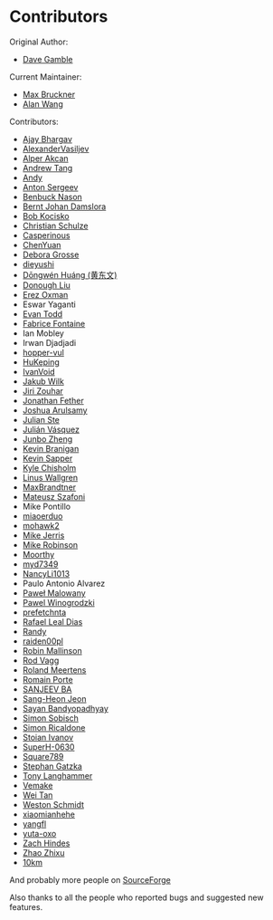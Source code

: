 # Contributors

Original Author:

- [Dave Gamble](https://github.com/DaveGamble)

Current Maintainer:

- [Max Bruckner](https://github.com/FSMaxB)
- [Alan Wang](https://github.com/Alanscut)

Contributors:

- [Ajay Bhargav](https://github.com/ajaybhargav)
- [AlexanderVasiljev](https://github.com/AlexanderVasiljev)
- [Alper Akcan](https://github.com/alperakcan)
- [Andrew Tang](https://github.com/singku)
- [Andy](https://github.com/mlh0101)
- [Anton Sergeev](https://github.com/anton-sergeev)
- [Benbuck Nason](https://github.com/bnason-nf)
- [Bernt Johan Damslora](https://github.com/bjda)
- [Bob Kocisko](https://github.com/bobkocisko)
- [Christian Schulze](https://github.com/ChristianSch)
- [Casperinous](https://github.com/Casperinous)
- [ChenYuan](https://github.com/zjuchenyuan)
- [Debora Grosse](https://github.com/DeboraG)
- [dieyushi](https://github.com/dieyushi)
- [Dōngwén Huáng (黄东文)](https://github.com/DongwenHuang)
- [Donough Liu](https://github.com/ldm0)
- [Erez Oxman](https://github.com/erez-o)
- Eswar Yaganti
- [Evan Todd](https://github.com/etodd)
- [Fabrice Fontaine](https://github.com/ffontaine)
- Ian Mobley
- Irwan Djadjadi
- [hopper-vul](https://github.com/hopper-vul)
- [HuKeping](https://github.com/HuKeping)
- [IvanVoid](https://github.com/npi3pak)
- [Jakub Wilk](https://github.com/jwilk)
- [Jiri Zouhar](https://github.com/loigu)
- [Jonathan Fether](https://github.com/jfether)
- [Joshua Arulsamy](https://github.com/jarulsamy)
- [Julian Ste](https://github.com/julian-st)
- [Julián Vásquez](https://github.com/juvasquezg)
- [Junbo Zheng](https://github.com/Junbo-Zheng)
- [Kevin Branigan](https://github.com/kbranigan)
- [Kevin Sapper](https://github.com/sappo)
- [Kyle Chisholm](https://github.com/ChisholmKyle)
- [Linus Wallgren](https://github.com/ecksun)
- [MaxBrandtner](https://github.com/MaxBrandtner)
- [Mateusz Szafoni](https://github.com/raiden00pl)
- Mike Pontillo
- [miaoerduo](https://github.com/miaoerduo)
- [mohawk2](https://github.com/mohawk2)
- [Mike Jerris](https://github.com/mjerris)
- [Mike Robinson](https://github.com/mhrobinson)
- [Moorthy](https://github.com/moorthy-bs)
- [myd7349](https://github.com/myd7349)
- [NancyLi1013](https://github.com/NancyLi1013)
- Paulo Antonio Alvarez
- [Paweł Malowany](https://github.com/PawelMalowany)
- [Pawel Winogrodzki](https://github.com/PawelWMS)
- [prefetchnta](https://github.com/prefetchnta)
- [Rafael Leal Dias](https://github.com/rafaeldias)
- [Randy](https://github.com/randy408)
- [raiden00pl](https://github.com/raiden00pl)
- [Robin Mallinson](https://github.com/rmallins)
- [Rod Vagg](https://github.com/rvagg)
- [Roland Meertens](https://github.com/rmeertens)
- [Romain Porte](https://github.com/MicroJoe)
- [SANJEEV BA](https://github.com/basanjeev)
- [Sang-Heon Jeon](https://github.com/lntuition)
- [Sayan Bandyopadhyay](https://github.com/saynb)
- [Simon Sobisch](https://github.com/GitMensch)
- [Simon Ricaldone](https://github.com/simon-p-r)
- [Stoian Ivanov](https://github.com/sdrsdr)
- [SuperH-0630](https://github.com/SuperH-0630)
- [Square789](https://github.com/Square789)
- [Stephan Gatzka](https://github.com/gatzka)
- [Tony Langhammer](https://github.com/BigBrainAFK)
- [Vemake](https://github.com/vemakereporter)
- [Wei Tan](https://github.com/tan-wei)
- [Weston Schmidt](https://github.com/schmidtw)
- [xiaomianhehe](https://github.com/xiaomianhehe)
- [yangfl](https://github.com/yangfl)
- [yuta-oxo](https://github.com/yuta-oxo)
- [Zach Hindes](https://github.com/zhindes)
- [Zhao Zhixu](https://github.com/zhaozhixu)
- [10km](https://github.com/10km)

And probably more people on [SourceForge](https://sourceforge.net/p/cjson/bugs/search/?q=status%3Aclosed-rejected+or+status%3Aclosed-out-of-date+or+status%3Awont-fix+or+status%3Aclosed-fixed+or+status%3Aclosed&page=0)

Also thanks to all the people who reported bugs and suggested new features.
